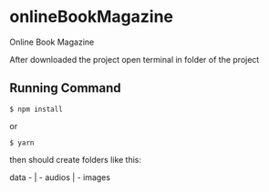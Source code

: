 # onlineBookMagazine
Online Book Magazine

After downloaded the project open terminal in folder of the project

## Running Command
```
$ npm install
```
or
```
$ yarn
```
then should create folders like this:

data -
      | - audios
      | - images
